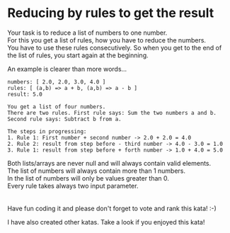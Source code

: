 # Reducing by rules to get the result

Your task is to reduce a list of numbers to one number.<br>
For this you get a list of rules, how you have to reduce the numbers.<br>
You have to use these rules consecutively. So when you get to the end of the list of rules, you start again at the beginning.

An example is clearer than more words...
```
numbers: [ 2.0, 2.0, 3.0, 4.0 ]
rules: [ (a,b) => a + b, (a,b) => a - b ]
result: 5.0

You get a list of four numbers.
There are two rules. First rule says: Sum the two numbers a and b. Second rule says: Subtract b from a.

The steps in progressing:
1. Rule 1: First number + second number -> 2.0 + 2.0 = 4.0
2. Rule 2: result from step before - third number -> 4.0 - 3.0 = 1.0
3. Rule 1: result from step before + forth number -> 1.0 + 4.0 = 5.0
```

Both lists/arrays are never null and will always contain valid elements.<br>
The list of numbers will always contain more than 1 numbers.<br>
In the list of numbers will only be values greater than 0.<br>
Every rule takes always two input parameter.
<br><br><br>
Have fun coding it and please don't forget to vote and rank this kata! :-) 

I have also created other katas. Take a look if you enjoyed this kata!